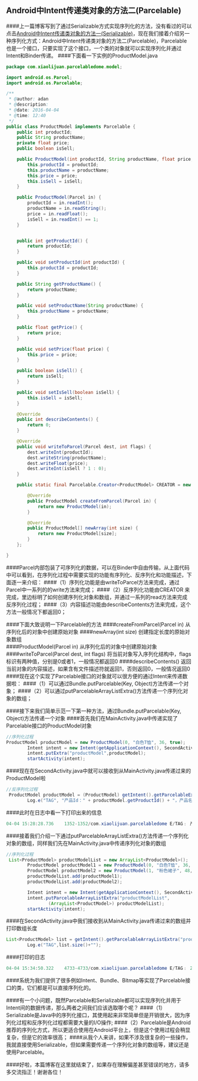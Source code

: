 ## Android中Intent传递类对象的方法二(Parcelable)
####上一篇博客写到了通过Serializable方式实现序列化的方法，没有看过的可以点击[Android中Intent传递类对象的方法一(Serializable)](http://blog.csdn.net/qq_20785431/article/details/51053974)，现在我们接着介绍另一种序列化方式：Android中Intent传递类对象的方法二(Parcelable)，Parcelable也是一个接口，只要实现了这个接口，一个类的对象就可以实现序列化并通过Intent和Binder传递。 
####下面看一下实例的ProductModel.java
```Java
package com.xiaolijuan.parcelabledome.model;

import android.os.Parcel;
import android.os.Parcelable;

/**
 * @author: adan
 * @description:
 * @date: 2016-04-04
 * @time: 12:40
 */
public class ProductModel implements Parcelable {
    public int productId;
    public String productName;
    private float price;
    public boolean isSell;

    public ProductModel(int productId, String productName, float price, boolean isSell) {
        this.productId = productId;
        this.productName = productName;
        this.price = price;
        this.isSell = isSell;
    }

    public ProductModel(Parcel in) {
        productId = in.readInt();
        productName = in.readString();
        price = in.readFloat();
        isSell = in.readInt() == 1;
    }


    public int getProductId() {
        return productId;
    }

    public void setProductId(int productId) {
        this.productId = productId;
    }

    public String getProductName() {
        return productName;
    }

    public void setProductName(String productName) {
        this.productName = productName;
    }

    public float getPrice() {
        return price;
    }

    public void setPrice(float price) {
        this.price = price;
    }

    public boolean isSell() {
        return isSell;
    }

    public void setIsSell(boolean isSell) {
        this.isSell = isSell;
    }

    @Override
    public int describeContents() {
        return 0;
    }

    @Override
    public void writeToParcel(Parcel dest, int flags) {
        dest.writeInt(productId);
        dest.writeString(productName);
        dest.writeFloat(price);
        dest.writeInt(isSell ? 1 : 0);
    }

    public static final Parcelable.Creator<ProductModel> CREATOR = new Creator<ProductModel>() {

        @Override
        public ProductModel createFromParcel(Parcel in) {
            return new ProductModel(in);
        }

        @Override
        public ProductModel[] newArray(int size) {
            return new ProductModel[size];
        }
    };

}
```
####Parcel内部包装了可序列化的数据，可以在Binder中自由传输，从上面代码中可以看到，在序列化过程中需要实现的功能有序列化、反序列化和功能描述，下面逐一来介绍： 
####（1）序列化功能是由writeToParcel方法来完成，通过Parcel中一系列的的write方法来完成； 
####（2）反序列化功能由CREATOR 来完成，里边标明了如何创建序列化对象和数组，并通过一系列的read方法来完成反序列化过程； 
####（3）内容描述功能由describeContents方法来完成，这个方法一般情况下都返回0；

####下面大致说明一下Parcelable的方法
####createFromParcel(Parcel in)	从序列化后的对象中创建原始对象	
####newArray(int size)	创建指定长度的原始对象数组	
####ProductModel(Parcel in)	从序列化后的对象中创建原始对象	
####writeToParcel(Parcel dest, int flags)	将当前对象写入序列化结构中，flags标识有两种值，分别是0或者1，一般情况都返回0
####describeContents()	返回当前对象的内容描述，如果含有文件描述符就返回1，否则返回0，一般情况返回0
####现在这个实现了Parcelable接口的对象就可以很方便的通过Intent来传递数据啦： 
####（1）可以通过Bundle.putParcelable(Key, Object)方法传递一个对象； 
####（2）可以通过putParcelableArrayListExtra()方法传递一个序列化对象的数组；

####接下来我们简单示范一下第一种方法，通过Bundle.putParcelable(Key, Object)方法传递一个对象 
####首先我们在MainActivity.java中传递实现了Parcelable接口的ProductModel对象
```Java
//序列化过程
ProductModel productModel = new ProductModel(0, "白色T恤", 36, true);
        Intent intent = new Intent(getApplicationContext(), SecondActivity.class);
        intent.putExtra("productModel",productModel);
        startActivity(intent);
```
####现在在SecondActivity.java中就可以接收到从MainActivity.java传递过来的ProductModel啦
```Java
//反序列化过程
 ProductModel productModel = (ProductModel) getIntent().getParcelableExtra("productModel");
        Log.e("TAG", "产品Id：" + productModel.getProductId() + "，产品名：" + productModel.getProductName() + "，价格：" + productModel.getPrice() + "，销售状态？" + productModel.isSell());
```
####此时在日志中看一下打印出来的信息
```Java
04-04 15:28:28.736    1352-1352/com.xiaolijuan.parcelabledome E/TAG﹕ 产品Id：0，产品名：白色T恤，价格：36.0，销售状态？true
```
####接着我们介绍一下通过putParcelableArrayListExtra()方法传递一个序列化对象的数组，同样我们先在MainActivity.java中传递序列化对象的数组
```Java
//序列化过程
 List<ProductModel> productModelList = new ArrayList<ProductModel>();
        ProductModel productModel1 = new ProductModel(0, "白色T恤", 36, true);
        ProductModel productModel2 = new ProductModel(1, "粉色裙子", 48, true);
        productModelList.add(productModel1);
        productModelList.add(productModel2);

        Intent intent = new Intent(getApplicationContext(), SecondActivity.class);
        intent.putParcelableArrayListExtra("productModelList",
                (ArrayList<ProductModel>) productModelList);
        startActivity(intent);
```
####在SecondActivity.java中我们接收到从MainActivity.java传递过来的数组并打印数组长度
```Java
List<ProductModel> list = getIntent().getParcelableArrayListExtra("productModelList");
        Log.e("TAG",list.size()+"");
```
####打印的日志
```Java
04-04 15:34:50.322    4733-4733/com.xiaolijuan.parcelabledome E/TAG﹕ 2
```
####系统为我们提供了很多例如Intent、Bundle、Bitmap等实现了Parcelable接口的类，它们都是可以直接序列化的。

####有一个小问题，既然Parcelable和Serializable都可以实现序列化并用于Intent间的数据传递，那么两者之间我们应该选取哪个呢？ 
####（1）Serializable是Java中的序列化接口，其使用起来非常简单但是开销很大，因为序列化过程和反序列化过程都需要大量的I/O操作; 
####（2）Parcelable是Android推荐的序列化方式，所以更适合使用在Android平台上，但是这个使用过程会稍显复杂，但是它的效率很高； 
####从我个人来讲，如果不涉及很复杂的一些操作，我就直接使用Serializable，但如果需要传递一个序列化对象的数组等，建议还是使用Parcelable。

####好啦，本篇博客在这里就结束了，如果存在理解偏差甚至错误的地方，请多多交流指正！谢谢各位！











